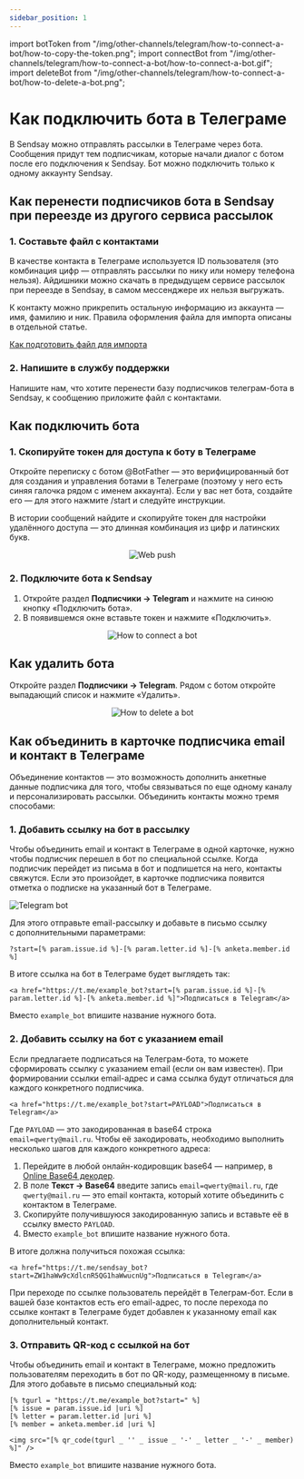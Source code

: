 ```yaml
---
sidebar_position: 1
---
```


import botToken from "/img/other-channels/telegram/how-to-connect-a-bot/how-to-copy-the-token.png";
import connectBot from "/img/other-channels/telegram/how-to-connect-a-bot/how-to-connect-a-bot.gif";
import deleteBot from "/img/other-channels/telegram/how-to-connect-a-bot/how-to-delete-a-bot.png";

# Как подключить бота в Телеграме

В Sendsay можно отправлять рассылки в Телеграме через бота. Сообщения придут тем подписчикам, которые начали диалог с ботом после его подключения к Sendsay. Бот можно подключить только к одному аккаунту Sendsay.

## Как перенести подписчиков бота в Sendsay при переезде из другого сервиса рассылок

### 1. Составьте файл с контактами

В качестве контакта в Телеграме используется ID пользователя (это комбинация цифр — отправлять рассылки по нику или номеру телефона нельзя). Айдишники можно скачать в предыдущем сервисе рассылок при переезде в Sendsay, в самом мессенджере их нельзя выгружать.

К контакту можно прикрепить остальную информацию из аккаунта — имя, фамилию и ник. Правила оформления файла для импорта описаны в отдельной статье.

[Как подготовить файл для импорта](https://docs.sendsay.ru/subscribers/import-and-export/how-to-prepare-file-for-import)

### 2. Напишите в службу поддержки

Напишите нам, что хотите перенести базу подписчиков телеграм-бота в Sendsay, к сообщению приложите файл с контактами.

## Как подключить бота

### 1. Скопируйте токен для доступа к боту в Телеграме

Откройте переписку с ботом @BotFather — это верифицированный бот для создания и управления ботами в Телеграме (поэтому у него есть синяя галочка рядом с именем аккаунта). Если у вас нет бота, создайте его — для этого нажмите /start и следуйте инструкции.

В истории сообщений найдите и скопируйте токен для настройки удалённого доступа — это длинная комбинация из цифр и латинских букв.

<p align="center">
    <img src={botToken} alt="Web push" />
</p>

### 2. Подключите бота к Sendsay

1. Откройте раздел **Подписчики → Telegram** и нажмите на синюю кнопку «Подключить бота».
2. В появившемся окне вставьте токен и нажмите «Подключить».

  <p align="center">
    <img src={connectBot} alt="How to connect a bot" />
  </p>

## Как удалить бота

Откройте раздел **Подписчики → Telegram**. Рядом с ботом откройте выпадающий список и нажмите «Удалить».

<p align="center">
    <img src={deleteBot} alt="How to delete a bot" />
</p>

## Как объединить в&nbsp;карточке подписчика email и&nbsp;контакт в&nbsp;Телеграме

Объединение контактов&nbsp;&mdash; это возможность дополнить анкетные данные подписчика для того, чтобы связываться по&nbsp;еще одному каналу и&nbsp;персонализировать рассылки. Объединить контакты можно тремя способами:

### 1. Добавить ссылку на бот в рассылку

Чтобы объединить email и&nbsp;контакт в&nbsp;Телеграме в&nbsp;одной карточке, нужно чтобы подписчик перешел в&nbsp;бот по&nbsp;специальной ссылке. Когда подписчик перейдет из&nbsp;письма в&nbsp;бот и&nbsp;подпишется на&nbsp;него, контакты свяжутся. Если это произойдет, в&nbsp;карточке подписчика появится отметка о&nbsp;подписке на&nbsp;указанный бот в&nbsp;Телеграме.

![Telegram bot](\img\other-channels\telegram\how-to-connect-a-bot\telegram-bot.jpg) <br/>

Для этого отправьте email-рассылку и&nbsp;добавьте в&nbsp;письмо ссылку с&nbsp;дополнительными параметрами:

```
?start=[% param.issue.id %]-[% param.letter.id %]-[% anketa.member.id %]
```

В&nbsp;итоге ссылка на&nbsp;бот в&nbsp;Телеграме будет выглядеть так:

```
<a href="https://t.me/example_bot?start=[% param.issue.id %]-[% param.letter.id %]-[% anketa.member.id %]">Подписаться в Telegram</a>
```

Вместо `example_bot` впишите название нужного бота.

### 2. Добавить ссылку на бот с указанием email

Если предлагаете подписаться на Телеграм-бота, то можете сформировать ссылку с указанием email (если он вам известен). При формировании ссылки email-адрес и сама ссылка будут отличаться для каждого конкретного подписчика.

```
<a href="https://t.me/example_bot?start=PAYLOAD">Подписаться в Telegram</a>
```

Где `PAYLOAD` &mdash; это закодированная в base64 строка `email=qwerty@mail.ru`. Чтобы её закодировать, необходимо выполнить несколько шагов для каждого конкретного адреса:

1. Перейдите в любой онлайн-кодировщик base64 — например, в [Online Base64 декодер](http://base64.ru/).
2. В поле **Текст → Base64** введите запись `email=qwerty@mail.ru`, где `qwerty@mail.ru` — это email контакта, который хотите объединить с контактом в Телеграме.
3. Скопируйте получившуюся закодированную запись и вставьте её в ссылку вместо `PAYLOAD`.
4. Вместо `example_bot` впишите название нужного бота.

В итоге должна получиться похожая ссылка:

```
<a href="https://t.me/sendsay_bot?start=ZW1haWw9cXdlcnR5QG1haWwucnUg">Подписаться в Telegram</a>
```

При переходе по ссылке пользователь перейдёт в Телеграм-бот. Если в вашей базе контактов есть его email-адрес, то после перехода по ссылке контакт в Телеграме будет добавлен к указанному email как дополнительный контакт.

### 3. Отправить QR-код с ссылкой на бот

Чтобы объединить email и&nbsp;контакт в&nbsp;Телеграме, можно предложить пользователям переходить в&nbsp;бот по&nbsp;QR-коду, размещенному в&nbsp;письме. Для этого добавьте в&nbsp;письмо специальный код:

```
[% tgurl = "https://t.me/example_bot?start=" %]
[% issue = param.issue.id |uri %]
[% letter = param.letter.id |uri %]
[% member = anketa.member.id |uri %]

<img src="[% qr_code(tgurl _ '' _ issue _ '-' _ letter _ '-' _ member) %]" />
```

Вместо `example_bot` впишите название нужного бота.
